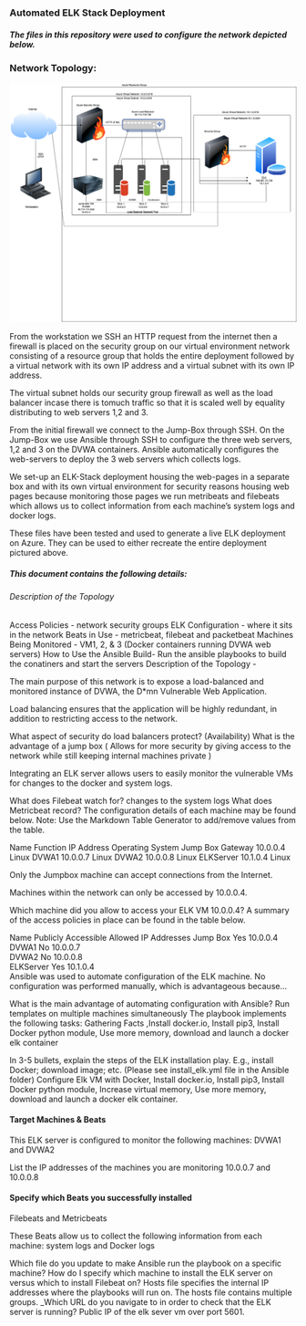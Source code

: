 ### Automated ELK Stack Deployment
##### The files in this repository were used to configure the network depicted below.

### Network Topology:
![alt text](elk-stack-diagram.png "elk-diagram")

From the workstation we SSH an HTTP request from the internet then a firewall is placed on the security group on our virtual environment network consisting of a resource group that holds the entire deployment followed by a virtual network with its own IP address and a virtual subnet with its own IP address. 

The virtual subnet holds our security group firewall as well as the load balancer incase there is tomuch traffic so that it is scaled well by equality distributing to web servers 1,2 and 3.

From the initial firewall we connect to the Jump-Box through SSH. On the Jump-Box we use Ansible through SSH to configure the three web servers, 1,2 and 3 on the DVWA containers. Ansible automatically configures the web-servers to deploy the 3 web servers which collects logs.

We set-up an ELK-Stack deployment housing the web-pages in a separate box and with its own virtual environment for security reasons housing web pages because monitoring those pages we run metribeats and filebeats which allows us to collect information from each machine’s system logs and docker logs.


These files have been tested and used to generate a live ELK deployment on Azure. They can be used to either recreate the entire deployment pictured above. 

##### This document contains the following details:

###### Description of the Topology
Access Policies - network security groups 
ELK Configuration - where it sits in the network 
Beats in Use - metricbeat, filebeat and packetbeat
Machines Being Monitored - VM1, 2, & 3 (Docker containers running DVWA web servers)
How to Use the Ansible Build- Run the ansible playbooks to build the conatiners and start the servers
Description of the Topology - 

The main purpose of this network is to expose a load-balanced and monitored instance of DVWA, the D*mn Vulnerable Web Application.

Load balancing ensures that the application will be highly redundant, in addition to restricting access to the network.

What aspect of security do load balancers protect? (Availability) What is the advantage of a jump box ( Allows for more security by giving access to the network while still keeping internal machines private )

Integrating an ELK server allows users to easily monitor the vulnerable VMs for changes to the docker and system logs.

What does Filebeat watch for?  changes to the system logs
What does Metricbeat record?
The configuration details of each machine may be found below. Note: Use the Markdown Table Generator to add/remove values from the table.

Name	Function	IP Address	Operating System
Jump Box	Gateway	10.0.0.4	Linux
DVWA1			        10.0.0.7  Linux 
DVWA2		          10.0.0.8  Linux
ELKServer         10.1.0.4  Linux


Only the Jumpbox machine can accept connections from the Internet. 


Machines within the network can only be accessed by 10.0.0.4.

Which machine did you allow to access your ELK VM 10.0.0.4?
A summary of the access policies in place can be found in the table below.

Name	Publicly Accessible	Allowed IP Addresses
Jump Box	Yes   	10.0.0.4	
DVWA1		  No      10.0.0.7  
DVWA2		  No      10.0.0.8  
ELKServer Yes     10.1.0.4  
Ansible was used to automate configuration of the ELK machine. No configuration was performed manually, which is advantageous because...

What is the main advantage of automating configuration with Ansible?
Run templates on multiple machines simultaneously
The playbook implements the following tasks:
Gathering Facts ,Install docker.io, Install pip3, Install Docker python module, Use more memory, download and launch a docker elk container

In 3-5 bullets, explain the steps of the ELK installation play. E.g., install Docker; download image; etc. (Please see install_elk.yml file in the Ansible folder)
Configure Elk VM with Docker,
Install docker.io,
Install pip3,
Install Docker python module,
Increase virtual memory,
Use more memory,
download and launch a docker elk container.

#### Target Machines & Beats
This ELK server is configured to monitor the following machines:
DVWA1 and DVWA2

List the IP addresses of the machines you are monitoring
10.0.0.7 and 10.0.0.8

#### Specify which Beats you successfully installed
Filebeats and Metricbeats

These Beats allow us to collect the following information from each machine:
system logs and Docker logs

Which file do you update to make Ansible run the playbook on a specific machine? How do I specify which machine to install the ELK server on versus which to install Filebeat on? Hosts file specifies the internal IP addresses where the playbooks will run on. The hosts file contains multiple groups.
_Which URL do you navigate to in order to check that the ELK server is running? Public IP of the elk sever vm over port 5601.
